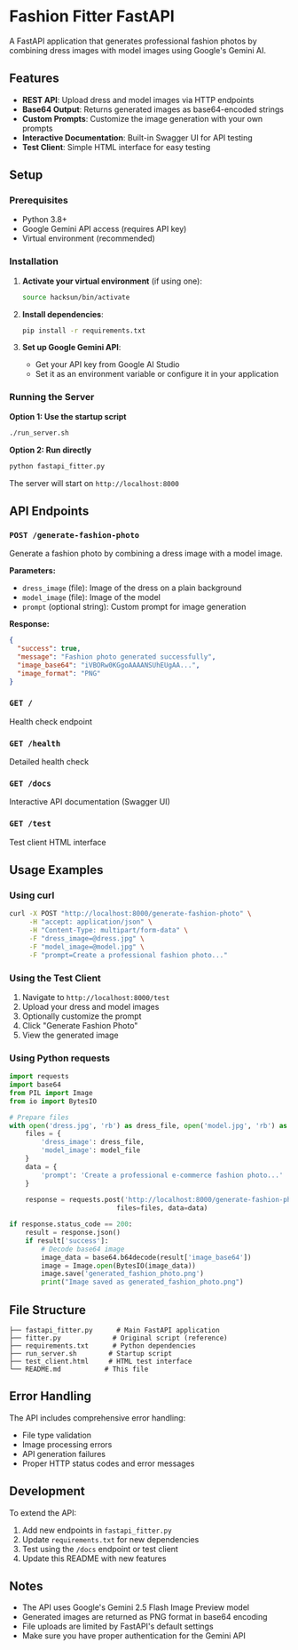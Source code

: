 # Fashion Fitter FastAPI

A FastAPI application that generates professional fashion photos by combining dress images with model images using Google's Gemini AI.

## Features

- **REST API**: Upload dress and model images via HTTP endpoints
- **Base64 Output**: Returns generated images as base64-encoded strings
- **Custom Prompts**: Customize the image generation with your own prompts
- **Interactive Documentation**: Built-in Swagger UI for API testing
- **Test Client**: Simple HTML interface for easy testing

## Setup

### Prerequisites

- Python 3.8+
- Google Gemini API access (requires API key)
- Virtual environment (recommended)

### Installation

1. **Activate your virtual environment** (if using one):
   ```bash
   source hacksun/bin/activate
   ```

2. **Install dependencies**:
   ```bash
   pip install -r requirements.txt
   ```

3. **Set up Google Gemini API**:
   - Get your API key from Google AI Studio
   - Set it as an environment variable or configure it in your application

### Running the Server

**Option 1: Use the startup script**
```bash
./run_server.sh
```

**Option 2: Run directly**
```bash
python fastapi_fitter.py
```

The server will start on `http://localhost:8000`

## API Endpoints

### `POST /generate-fashion-photo`

Generate a fashion photo by combining a dress image with a model image.

**Parameters:**
- `dress_image` (file): Image of the dress on a plain background
- `model_image` (file): Image of the model
- `prompt` (optional string): Custom prompt for image generation

**Response:**
```json
{
  "success": true,
  "message": "Fashion photo generated successfully",
  "image_base64": "iVBORw0KGgoAAAANSUhEUgAA...",
  "image_format": "PNG"
}
```

### `GET /`
Health check endpoint

### `GET /health`
Detailed health check

### `GET /docs`
Interactive API documentation (Swagger UI)

### `GET /test`
Test client HTML interface

## Usage Examples

### Using curl
```bash
curl -X POST "http://localhost:8000/generate-fashion-photo" \
     -H "accept: application/json" \
     -H "Content-Type: multipart/form-data" \
     -F "dress_image=@dress.jpg" \
     -F "model_image=@model.jpg" \
     -F "prompt=Create a professional fashion photo..."
```

### Using the Test Client
1. Navigate to `http://localhost:8000/test`
2. Upload your dress and model images
3. Optionally customize the prompt
4. Click "Generate Fashion Photo"
5. View the generated image

### Using Python requests
```python
import requests
import base64
from PIL import Image
from io import BytesIO

# Prepare files
with open('dress.jpg', 'rb') as dress_file, open('model.jpg', 'rb') as model_file:
    files = {
        'dress_image': dress_file,
        'model_image': model_file
    }
    data = {
        'prompt': 'Create a professional e-commerce fashion photo...'
    }
    
    response = requests.post('http://localhost:8000/generate-fashion-photo', 
                           files=files, data=data)

if response.status_code == 200:
    result = response.json()
    if result['success']:
        # Decode base64 image
        image_data = base64.b64decode(result['image_base64'])
        image = Image.open(BytesIO(image_data))
        image.save('generated_fashion_photo.png')
        print("Image saved as generated_fashion_photo.png")
```

## File Structure

```
├── fastapi_fitter.py      # Main FastAPI application
├── fitter.py             # Original script (reference)
├── requirements.txt      # Python dependencies
├── run_server.sh        # Startup script
├── test_client.html     # HTML test interface
└── README.md           # This file
```

## Error Handling

The API includes comprehensive error handling:
- File type validation
- Image processing errors
- API generation failures
- Proper HTTP status codes and error messages

## Development

To extend the API:
1. Add new endpoints in `fastapi_fitter.py`
2. Update `requirements.txt` for new dependencies
3. Test using the `/docs` endpoint or test client
4. Update this README with new features

## Notes

- The API uses Google's Gemini 2.5 Flash Image Preview model
- Generated images are returned as PNG format in base64 encoding
- File uploads are limited by FastAPI's default settings
- Make sure you have proper authentication for the Gemini API